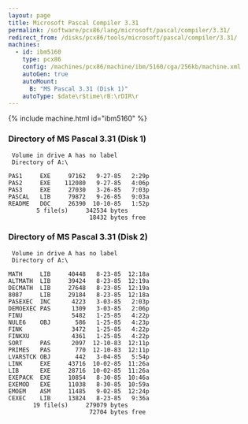 ```yaml
---
layout: page
title: Microsoft Pascal Compiler 3.31
permalink: /software/pcx86/lang/microsoft/pascal/compiler/3.31/
redirect_from: /disks/pcx86/tools/microsoft/pascal/compiler/3.31/
machines:
  - id: ibm5160
    type: pcx86
    config: /machines/pcx86/machine/ibm/5160/cga/256kb/machine.xml
    autoGen: true
    autoMount:
      B: "MS Pascal 3.31 (Disk 1)"
    autoType: $date\r$time\rB:\rDIR\r
---
```


{% include machine.html id="ibm5160" %}

### Directory of MS Pascal 3.31 (Disk 1)

     Volume in drive A has no label
     Directory of A:\

    PAS1     EXE     97162   9-27-85   2:29p
    PAS2     EXE    112080   9-27-85   4:06p
    PAS3     EXE     27030   3-26-85   7:03p
    PASCAL   LIB     79872   9-26-85   9:03a
    README   DOC     26390  10-10-85   1:52p
            5 file(s)     342534 bytes
                           18432 bytes free

### Directory of MS Pascal 3.31 (Disk 2)

     Volume in drive A has no label
     Directory of A:\

    MATH     LIB     40448   8-23-85  12:18a
    ALTMATH  LIB     39424   8-23-85  12:19a
    DECMATH  LIB     27648   8-23-85  12:19a
    8087     LIB     29184   8-23-85  12:18a
    PASEXEC  INC      4223   3-03-85   2:03p
    DEMOEXEC PAS      1309   3-03-85   2:06p
    FINU              5482   1-25-85   4:22p
    NULE6    OBJ       586   1-25-85   4:23p
    FINK              3472   1-25-85   4:22p
    FINKXU            4361   1-25-85   4:22p
    SORT     PAS      2097  12-10-83  12:11p
    PRIMES   PAS       770  12-10-83  12:11p
    LVARSTCK OBJ       442   3-04-85   5:54p
    LINK     EXE     43716  10-02-85  11:26a
    LIB      EXE     28716  10-02-85  11:26a
    EXEPACK  EXE     10854   8-30-85  10:46a
    EXEMOD   EXE     11038   8-30-85  10:59a
    EMOEM    ASM     11485   9-02-85  12:24p
    CEXEC    LIB     13824   8-23-85   9:36a
           19 file(s)     279079 bytes
                           72704 bytes free
